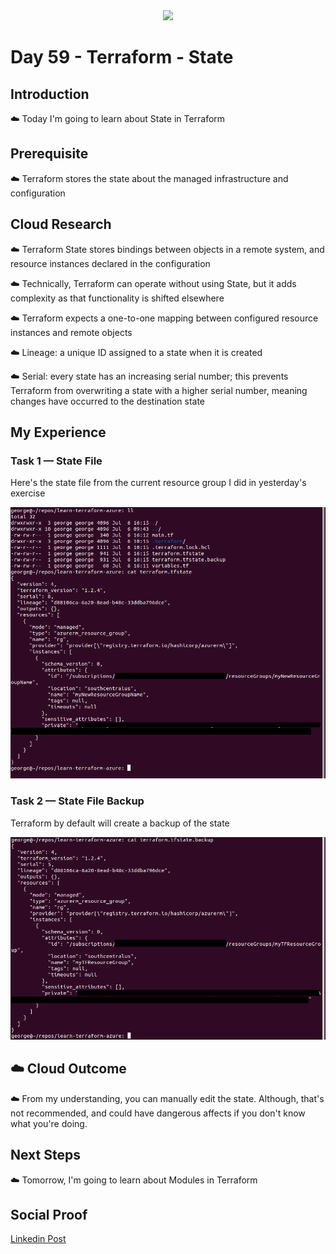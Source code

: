 <div id="cover photo" align="center">
  <img src="https://media.giphy.com/media/42wQXwITfQbDGKqUP7/giphy.gif" width="300"/>
</div>

# Day 59 - Terraform - State

## Introduction

☁️ Today I'm going to learn about State in Terraform

## Prerequisite

☁️ Terraform stores the state about the managed infrastructure and configuration

## Cloud Research

☁️ Terraform State stores bindings between objects in a remote system, and resource instances declared in the configuration

☁️ Technically, Terraform can operate without using State, but it adds complexity as that functionality is shifted elsewhere

☁️ Terraform expects a one-to-one mapping between configured resource instances and remote objects

☁️ Lineage: a unique ID assigned to a state when it is created

☁️ Serial: every state has an increasing serial number; this prevents Terraform from overwriting a state with a higher serial number, meaning changes have occurred to the destination state

## My Experience

### Task 1 — State File

Here's the state file from the current resource group I did in yesterday's exercise

<div align="center">
  <img src="images/terraform-state-task1-tfstate-1.png" width="800"/>
</div>

### Task 2 — State File Backup

Terraform by default will create a backup of the state

<div align="center">
  <img src="images/terraform-state-task2-backup-2.png" width="800"/>
</div>

## ☁️ Cloud Outcome

☁️ From my understanding, you can manually edit the state. Although, that's not recommended, and could have dangerous affects if you don't know what you're doing.

## Next Steps

☁️ Tomorrow, I'm going to learn about Modules in Terraform

## Social Proof

[Linkedin Post]()
